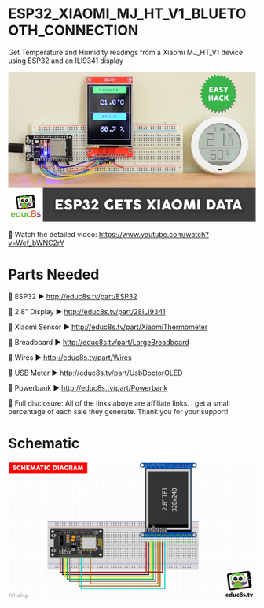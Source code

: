 # ESP32_XIAOMI_MJ_HT_V1_BLUETOOTH_CONNECTION
 Get Temperature and Humidity readings from a Xiaomi MJ_HT_V1 device using ESP32 and an ILI9341 display
 
 <p align="center">
  <img src="ESP32_Xiaomi.png" alt=""ESP32 gets Xiaomi Data" width="800">
</p>
 
 🎥 Watch the detailed video: https://www.youtube.com/watch?v=Wef_bWNC2rY
 
 # Parts Needed

🛒 ESP32 ▶ http://educ8s.tv/part/ESP32

🛒 2.8" Display ▶ http://educ8s.tv/part/28ILI9341

🛒 Xiaomi Sensor ▶ http://educ8s.tv/part/XiaomiThermometer

🛒 Breadboard ▶ http://educ8s.tv/part/LargeBreadboard

🛒 Wires ▶ http://educ8s.tv/part/Wires

🛒 USB Meter ▶ http://educ8s.tv/part/UsbDoctorOLED

🛒 Powerbank ▶ http://educ8s.tv/part/Powerbank

💖 Full disclosure: All of the links above are affiliate links. I get a small percentage of each sale they generate. Thank you for your support!

# Schematic

<p align="center">
  <img src="Schematic.png" alt="Schematic Diagram" width="800">
</p>

